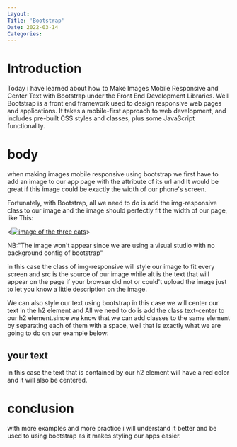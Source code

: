 ```yaml
---
Layout:
Title: 'Bootstrap'
Date: 2022-03-14
Categories:
---
```


# Introduction

Today i have learned about how to Make Images Mobile Responsive and Center Text with Bootstrap
under the Front End Development Libraries.
Well Bootstrap is a front end framework used to design responsive web pages and applications. It takes a mobile-first approach to web development, and includes pre-built CSS styles and classes, plus some JavaScript functionality.

# body
when making images mobile responsive using bootstrap we first have to add an image to our app page
with the attribute of its url and It would be great if this image could be exactly the width of our phone's screen.

Fortunately, with Bootstrap, all we need to do is add the img-responsive class to our image
 and the image should perfectly fit the width of our page, like This:

<<a href="#"><img class="img-responsive" src="https://cdn.freecodecamp.org/curriculum/cat-photo-app/running-cats.jpg" alt="image of the three cats"></a>>

NB:"The image won't appear since we are using a visual studio with no background config of bootstrap"

in this case the class of img-responsive will style our image to fit every screen and src is the source
of our image while alt is the text that will appear on the page if your browser did not or could't 
upload the image just to let you know a little description on the image.

We can also style our text using bootstrap in this case we will center our text in the h2 element and  All we need to do is add the class text-center to our  h2 element.since we know that we can add classes
to the same element by separating each of them with a space, well that is exactly what we are going to 
do on our example below:
<h2 class="red-text text-center">your text</h2>

in this case the text that is contained by our h2 element will have a red color and it will also be 
centered.

# conclusion

with more examples and more practice i will understand it better and be used to using bootstrap
as it makes styling our apps easier.